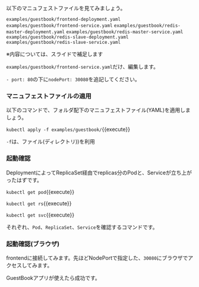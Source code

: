 以下のマニュフェストファイルを見てみましょう。

`examples/guestbook/frontend-deployment.yaml`
`examples/guestbook/frontend-service.yaml`
`examples/guestbook/redis-master-deployment.yaml`
`examples/guestbook/redis-master-service.yaml`
`examples/guestbook/redis-slave-deployment.yaml`
`examples/guestbook/redis-slave-service.yaml`

※内容については、スライドで補足します

`examples/guestbook/frontend-service.yaml`だけ、編集します。

`- port: 80`の下に`nodePort: 30080`を追記してください。

### マニュフェストファイルの適用

以下のコマンドで、フォルダ配下のマニュフェストファイル(YAML)を適用しましょう。

`kubectl apply -f examples/guestbook/`{{execute}}

`-f`は、ファイル(ディレクトリ))を利用

### 起動確認

DeploymentによってReplicaSet経由でreplicas分のPodと、Serviceが立ち上がったはずです。

`kubectl get pod`{{execute}}

`kubectl get rs`{{execute}}

`kubectl get svc`{{execute}}

それぞれ、`Pod`、`ReplicaSet`、`Service`を確認するコマンドです。

### 起動確認(ブラウザ)

frontendに接続してみます。先ほどNodePortで指定した、`30080`にブラウザでアクセスしてみます。

GuestBookアプリが使えたら成功です。